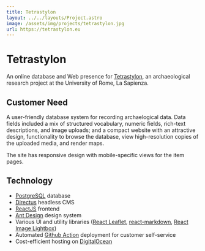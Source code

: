 ```yaml
---
title: Tetrastylon
layout: ../../layouts/Project.astro
image: /assets/img/projects/tetrastylon.jpg
url: https://tetrastylon.eu
---
```


# Tetrastylon

An online database and Web presence for [Tetrastylon](http://tetrastylon.eu), an archaeological
research project at the University of Rome, La Sapienza.

## Customer Need
A user-friendly database system for recording archaelogical data. Data fields included a mix of
structured vocabulary, numeric fields, rich-text descriptions, and image uploads; and a compact website with an attractive design,
functionality to browse the database, view high-resolution copies of the uploaded media, and
render maps.

The site has responsive design with mobile-specific views for the item pages.

## Technology

- [PostgreSQL](https://www.postgresql.org/) database
- [Directus](https://directus.io/) headless CMS
- [ReactJS](https://reactjs.org/) frontend 
- [Ant Design](https://ant.design/) design system
- Various UI and utility libraries ([React Leaflet](https://react-leaflet.js.org/), [react-markdown](https://github.com/remarkjs/react-markdown),
  [React Image Lightbox](https://frontend-collective.github.io/react-image-lightbox/))
- Automated [Github Action](https://github.com/features/actions) deployment for customer self-service 
- Cost-efficient hosting on [DigitalOcean](https://www.digitalocean.com/)


